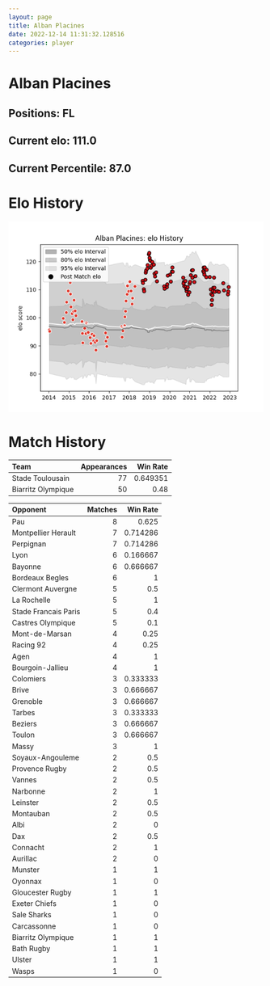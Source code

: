 ```yaml
---  
layout: page  
title: Alban Placines  
date: 2022-12-14 11:31:32.128516  
categories: player  
---
```

# Alban Placines

## Positions: FL

## Current elo: 111.0

## Current Percentile: 87.0

# Elo History


![elo history](history_AlbanPlacines.png)
# Match History


| Team               |   Appearances |   Win Rate |
|:-------------------|--------------:|-----------:|
| Stade Toulousain   |            77 |   0.649351 |
| Biarritz Olympique |            50 |   0.48     |

| Opponent             |   Matches |   Win Rate |
|:---------------------|----------:|-----------:|
| Pau                  |         8 |   0.625    |
| Montpellier Herault  |         7 |   0.714286 |
| Perpignan            |         7 |   0.714286 |
| Lyon                 |         6 |   0.166667 |
| Bayonne              |         6 |   0.666667 |
| Bordeaux Begles      |         6 |   1        |
| Clermont Auvergne    |         5 |   0.5      |
| La Rochelle          |         5 |   1        |
| Stade Francais Paris |         5 |   0.4      |
| Castres Olympique    |         5 |   0.1      |
| Mont-de-Marsan       |         4 |   0.25     |
| Racing 92            |         4 |   0.25     |
| Agen                 |         4 |   1        |
| Bourgoin-Jallieu     |         4 |   1        |
| Colomiers            |         3 |   0.333333 |
| Brive                |         3 |   0.666667 |
| Grenoble             |         3 |   0.666667 |
| Tarbes               |         3 |   0.333333 |
| Beziers              |         3 |   0.666667 |
| Toulon               |         3 |   0.666667 |
| Massy                |         3 |   1        |
| Soyaux-Angouleme     |         2 |   0.5      |
| Provence Rugby       |         2 |   0.5      |
| Vannes               |         2 |   0.5      |
| Narbonne             |         2 |   1        |
| Leinster             |         2 |   0.5      |
| Montauban            |         2 |   0.5      |
| Albi                 |         2 |   0        |
| Dax                  |         2 |   0.5      |
| Connacht             |         2 |   1        |
| Aurillac             |         2 |   0        |
| Munster              |         1 |   1        |
| Oyonnax              |         1 |   0        |
| Gloucester Rugby     |         1 |   1        |
| Exeter Chiefs        |         1 |   0        |
| Sale Sharks          |         1 |   0        |
| Carcassonne          |         1 |   0        |
| Biarritz Olympique   |         1 |   1        |
| Bath Rugby           |         1 |   1        |
| Ulster               |         1 |   1        |
| Wasps                |         1 |   0        |